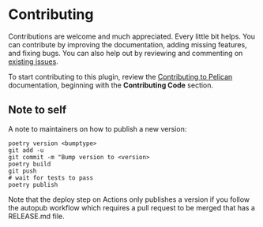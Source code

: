 # Contributing

Contributions are welcome and much appreciated. Every little bit helps. You can contribute by improving the documentation, adding missing features, and fixing bugs. You can also help out by reviewing and commenting on [existing issues][].

To start contributing to this plugin, review the [Contributing to Pelican][] documentation, beginning with the **Contributing Code** section.

[existing issues]: https://github.com/micahjsmith/pelican-bibliography/issues
[Contributing to Pelican]: https://docs.getpelican.com/en/latest/contribute.html

## Note to self

A note to maintainers on how to publish a new version:

```
poetry version <bumptype>
git add -u
git commit -m "Bump version to <version>
poetry build
git push
# wait for tests to pass
poetry publish
```

Note that the deploy step on Actions only publishes a version if you follow the autopub workflow which requires a pull request to be merged that has a RELEASE.md file.
